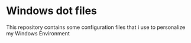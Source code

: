 # Windows dot files

This repository contains some configuration files that i use
to personalize my Windows Environment
